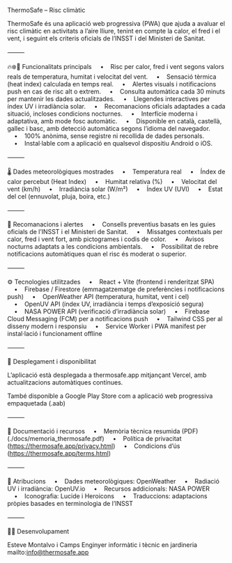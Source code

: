 ThermoSafe – Risc climàtic

ThermoSafe és una aplicació web progressiva (PWA) que ajuda a avaluar el risc climàtic en activitats a l’aire lliure, tenint en compte la calor, el fred i el vent, i seguint els criteris oficials de l’INSST i del Ministeri de Sanitat.

⸻

🔥❄️💨 Funcionalitats principals
    •    Risc per calor, fred i vent segons valors reals de temperatura, humitat i velocitat del vent.
    •    Sensació tèrmica (heat index) calculada en temps real.
    •    Alertes visuals i notificacions push en cas de risc alt o extrem.
    •    Consulta automàtica cada 30 minuts per mantenir les dades actualitzades.
    •    Llegendes interactives per índex UV i irradiància solar.
    •    Recomanacions oficials adaptades a cada situació, incloses condicions nocturnes.
    •    Interfície moderna i adaptativa, amb mode fosc automàtic.
    •    Disponible en català, castellà, gallec i basc, amb detecció automàtica segons l’idioma del navegador.
    •    100% anònima, sense registre ni recollida de dades personals.
    •    Instal·lable com a aplicació en qualsevol dispositiu Android o iOS.

⸻

🌡️ Dades meteorològiques mostrades
    •    Temperatura real
    •    Índex de calor percebut (Heat Index)
    •    Humitat relativa (%)
    •    Velocitat del vent (km/h)
    •    Irradiància solar (W/m²)
    •    Índex UV (UVI)
    •    Estat del cel (ennuvolat, pluja, boira, etc.)

⸻

🧭 Recomanacions i alertes
    •    Consells preventius basats en les guies oficials de l’INSST i el Ministeri de Sanitat.
    •    Missatges contextuals per calor, fred i vent fort, amb pictogrames i codis de color.
    •    Avisos nocturns adaptats a les condicions ambientals.
    •    Possibilitat de rebre notificacions automàtiques quan el risc és moderat o superior.

⸻

⚙️ Tecnologies utilitzades
    •    React + Vite (frontend i renderitzat SPA)
    •    Firebase / Firestore (emmagatzematge de preferències i notificacions push)
    •    OpenWeather API (temperatura, humitat, vent i cel)
    •    OpenUV API (índex UV, irradiància i temps d’exposició segura)
    •    NASA POWER API (verificació d’irradiància solar)
    •    Firebase Cloud Messaging (FCM) per a notificacions push
    •    Tailwind CSS per al disseny modern i responsiu
    •    Service Worker i PWA manifest per instal·lació i funcionament offline

⸻

🚀 Desplegament i disponibilitat

L’aplicació està desplegada a thermosafe.app mitjançant Vercel, amb actualitzacions automàtiques contínues.

També disponible a Google Play Store com a aplicació web progressiva empaquetada (.aab)

⸻

📄 Documentació i recursos
    •    Memòria tècnica resumida (PDF) (./docs/memoria_thermosafe.pdf)
    •    Política de privacitat (https://thermosafe.app/privacy.html)
    •    Condicions d’ús (https://thermosafe.app/terms.html)

⸻

🙏 Atribucions
    •    Dades meteorològiques: OpenWeather
    •    Radiació UV i irradiància: OpenUV.io
    •    Recursos addicionals: NASA POWER
    •    Iconografia: Lucide i Heroicons
    •    Traduccions: adaptacions pròpies basades en terminologia de l’INSST

⸻

👨‍💻 Desenvolupament

Esteve Montalvo i Camps
Enginyer informàtic i tècnic en jardineria
mailto:info@thermosafe.app